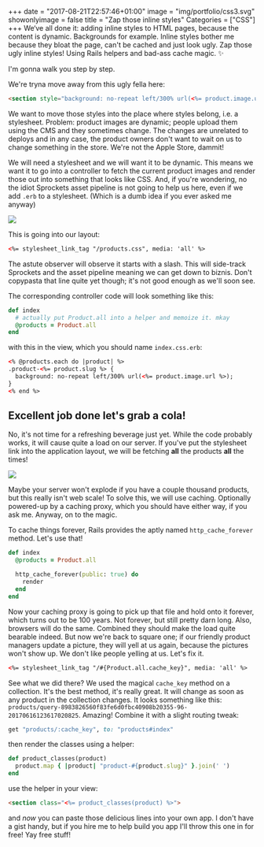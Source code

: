 +++
date = "2017-08-21T22:57:46+01:00"
image = "img/portfolio/css3.svg"
showonlyimage = false
title = "Zap those inline styles"
Categories = ["CSS"]
+++
We‘ve all done it: adding inline styles to HTML pages, because the content is dynamic. Backgrounds for example. Inline styles bother me because they bloat the page, can't be cached and just look ugly. Zap those ugly inline styles! Using Rails helpers and bad-ass cache magic. ✨
<!--more-->

I'm gonna walk you step by step.

We're tryna move away from this ugly fella here:

``` html
<section style="background: no-repeat left/300% url(<%= product.image.url %>);">
```

We want to move those styles into the place where styles belong, i.e. a stylesheet. Problem: product images are dynamic; people upload them using the CMS and they sometimes change. The changes are unrelated to deploys and in any case, the product owners don't want to wait on us to change something in the store. We're not the Apple Store, dammit!

We will need a stylesheet and we will want it to be dynamic. This means we want it to go into a controller to fetch the current product images and render those out into something that looks like CSS. And, if you're wondering, no the idiot Sprockets asset pipeline is not going to help us here, even if we add `.erb` to a stylesheet. (Which is a dumb idea if you ever asked me anyway)

<img src="/img/portfolio/530e685201681a4c402b382055389a6f0fcea5941705e348634c53502ca3813e.jpg">

This is going into our layout:

``` html
<%= stylesheet_link_tag "/products.css", media: 'all' %>
```

The astute observer will observe it starts with a slash. This will side-track Sprockets and the asset pipeline meaning we can get down to biznis. Don't copypasta that line quite yet though; it's not good enough as we'll soon see.

The corresponding controller code will look something like this:

``` ruby
def index
  # actually put Product.all into a helper and memoize it. mkay
  @products = Product.all
end
```

with this in the view, which you should name `index.css.erb`:

``` html
<% @products.each do |product| %>
.product-<%= product.slug %> {
  background: no-repeat left/300% url(<%= product.image.url %>);
}
<% end %>
```

## Excellent job done let's grab a cola!

No, it's not time for a refreshing beverage just yet. While the code probably works, it will cause quite a load on our server. If you've put the stylesheet link into the application layout, we will be fetching **all** the products **all** the times!

<img src="/img/portfolio/a89022ec566abec5307db616b0aaa20adfecd8101f0936a99ac9cef5603b30a6.jpg">

Maybe your server won't explode if you have a couple thousand products, but this really isn't web scale! To solve this, we will use caching. Optionally powered-up by a caching proxy, which you should have either way, if you ask me. Anyway, on to the magic.

To cache things forever, Rails provides the aptly named `http_cache_forever` method. Let's use that!

``` ruby
def index
  @products = Product.all

  http_cache_forever(public: true) do
    render
  end
end
```

Now your caching proxy is going to pick up that file and hold onto it forever, which turns out to be 100 years. Not forever, but still pretty darn long. Also, browsers will do the same. Combined they should make the load quite bearable indeed. But now we're back to square one; if our friendly product managers update a picture, they will yell at us again, because the pictures won't show up. We don't like people yelling at us. Let's fix it.

``` html
<%= stylesheet_link_tag "/#{Product.all.cache_key}", media: 'all' %>
```

See what we did there? We used the magical `cache_key` method on a collection. It's the best method, it's really great. It will change as soon as any product in the collection changes. It looks something like this: `products/query-8983826560f83fe6d0fbc40908b20355-96-20170616123617020825`. Amazing! Combine it with a slight routing tweak:

``` ruby
get "products/:cache_key", to: "products#index"
```

then render the classes using a helper:

``` ruby
def product_classes(product)
  product.map { |product| "product-#{product.slug}" }.join(' ')
end
```

use the helper in your view:

``` html
<section class="<%= product_classes(product) %>">
```

and *now* you can paste those delicious lines into your own app. I don't have a gist handy, but if you hire me to help build you app I'll throw this one in for free! Yay free stuff!

